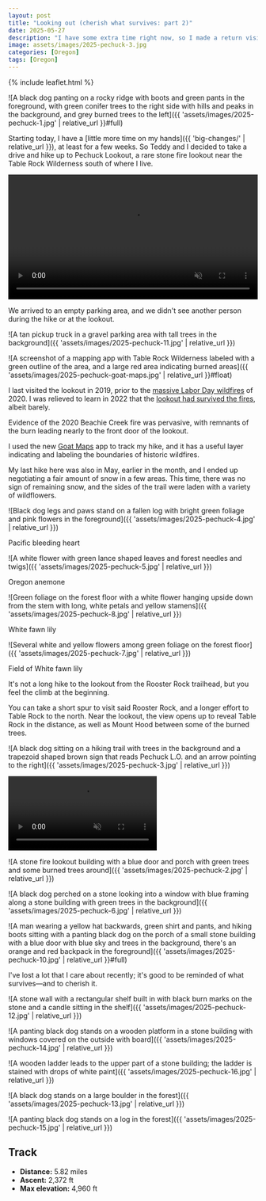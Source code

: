 ```yaml
---
layout: post
title: "Looking out (cherish what survives: part 2)"
date: 2025-05-27
description: "I have some extra time right now, so I made a return visit to a fire lookout that miraculously survived a massive wildfire."
image: assets/images/2025-pechuck-3.jpg
categories: [Oregon]
tags: [Oregon]
---
```


{% include leaflet.html %}

![A black dog panting on a rocky ridge with boots and green pants in the foreground, with green conifer trees to the right side with hills and peaks in the background, and grey burned trees to the left]({{ 'assets/images/2025-pechuck-1.jpg' | relative_url }}#full)

Starting today, I have a [little more time on my hands]({{ 'big-changes/' | relative_url }}), at least for a few weeks. So Teddy and I decided to take a drive and hike up to Pechuck Lookout, a rare stone fire lookout near the Table Rock Wilderness south of where I live.

<video width="100%" autoplay loop muted playsinline preload="true">
  <source src="{{ 'assets/video/2025-trailhead-driving-clip.mp4' | relative_url }}" type="video/mp4">
</video>

We arrived to an empty parking area, and we didn't see another person during the hike or at the lookout.

![A tan pickup truck in a gravel parking area with tall trees in the background]({{ 'assets/images/2025-pechuck-11.jpg' | relative_url }})

![A screenshot of a mapping app with Table Rock Wilderness labeled with a green outline of the area, and a large red area indicating burned areas]({{ 'assets/images/2025-pechuck-goat-maps.jpg' | relative_url }}#float)

I last visited the lookout in 2019, prior to the [massive Labor Day wildfires](https://brentryanjohnson.com/notes-from-evacuation/) of 2020. I was relieved to learn in 2022 that the [lookout had survived the fires](https://brentryanjohnson.com/cherish-what-survives/), albeit barely. 

Evidence of the 2020 Beachie Creek fire was pervasive, with remnants of the burn leading nearly to the front door of the lookout.

I used the new [Goat Maps](https://www.goatmaps.com/) app to track my hike, and it has a useful layer indicating and labeling the boundaries of historic wildfires.

My last hike here was also in May, earlier in the month, and I ended up negotiating a fair amount of snow in a few areas. This time, there was no sign of remaining snow, and the sides of the trail were laden with a variety of wildflowers.

![Black dog legs and paws stand on a fallen log with bright green foliage and pink flowers in the foreground]({{ 'assets/images/2025-pechuck-4.jpg' | relative_url }})
<figcaption>Pacific bleeding heart</figcaption>

![A white flower with green lance shaped leaves and forest needles and twigs]({{ 'assets/images/2025-pechuck-5.jpg' | relative_url }})
<figcaption>Oregon anemone</figcaption>

![Green foliage on the forest floor with a white flower hanging upside down from the stem with long, white petals and yellow stamens]({{ 'assets/images/2025-pechuck-8.jpg' | relative_url }})
<figcaption>White fawn lily</figcaption>

![Several white and yellow flowers among green foliage on the forest floor]({{ 'assets/images/2025-pechuck-7.jpg' | relative_url }})
<figcaption>Field of White fawn lily</figcaption>

It's not a long hike to the lookout from the Rooster Rock trailhead, but you feel the climb at the beginning.

You can take a short spur to visit said Rooster Rock, and a longer effort to Table Rock to the north. Near the lookout, the view opens up to reveal Table Rock in the distance, as well as Mount Hood between some of the burned trees.

![A black dog sitting on a hiking trail with trees in the background and a trapezoid shaped brown sign that reads Pechuck L.O. and an arrow pointing to the right]({{ 'assets/images/2025-pechuck-3.jpg' | relative_url }})

<video class="full-vid" autoplay loop muted playsinline preload="true">
  <source src="{{ 'assets/video/2025-pechuck.mp4' | relative_url }}#full" type="video/mp4">
</video>

![A stone fire lookout building with a blue door and porch with green trees and some burned trees around]({{ 'assets/images/2025-pechuck-2.jpg' | relative_url }})

![A black dog perched on a stone looking into a window with blue framing along a stone building with green trees in the background]({{ 'assets/images/2025-pechuck-6.jpg' | relative_url }})

![A man wearing a yellow hat backwards, green shirt and pants, and hiking boots sitting with a panting black dog on the porch of a small stone building with a blue door with blue sky and trees in the background, there's an orange and red backpack in the foreground]({{ 'assets/images/2025-pechuck-10.jpg' | relative_url }}#full)

I've lost a lot that I care about recently; it's good to be reminded of what survives—and to cherish it.

![A stone wall with a rectangular shelf built in with black burn marks on the stone and a candle sitting in the shelf]({{ 'assets/images/2025-pechuck-12.jpg' | relative_url }})

![A panting black dog stands on a wooden platform in a stone building with windows covered on the outside with board]({{ 'assets/images/2025-pechuck-14.jpg' | relative_url }})

![A wooden ladder leads to the upper part of a stone building; the ladder is stained with drops of white paint]({{ 'assets/images/2025-pechuck-16.jpg' | relative_url }})

![A black dog stands on a large boulder in the forest]({{ 'assets/images/2025-pechuck-13.jpg' | relative_url }})

![A panting black dog stands on a log in the forest]({{ 'assets/images/2025-pechuck-15.jpg' | relative_url }})

## Track

- **Distance:** 5.82 miles
- **Ascent:** 2,372 ft
- **Max elevation:** 4,960 ft

<div class="map" id="map"></div>

<script>
    var map = L.map('map').setView([44.9424208, -122.3115674], 13)   
    var budTrack = {% include data/2025/2025-pechuck.html %} 

        L.tileLayer('{{ site.data.maptiles.tiles }}', {
        attribution: '{{ site.data.maptiles.attribution }}',
        subdomains: 'abcd',
        maxZoom: {{ site.data.maptiles.max-zoom }}
        }).addTo(map);

        L.geoJSON(budTrack, {color: '{{ site.data.maptiles.color }}'}).addTo(map);
</script>